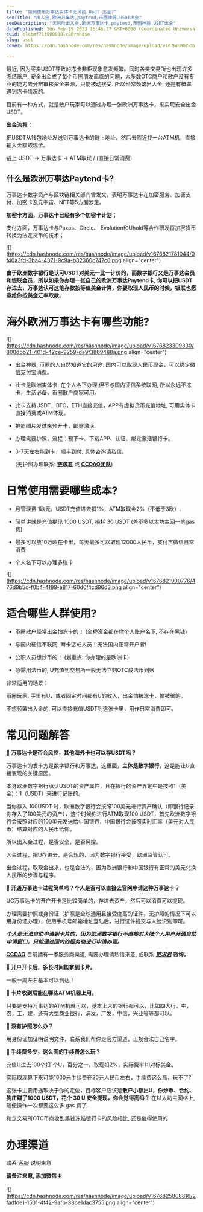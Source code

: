 ```yaml
---
title: "如何使用万事达实体卡无风险 Usdt 出金?"
seoTitle: "出入金,欧洲万事达,paytend,币圈神器,USDT出金"
seoDescription: "无风险出入金,欧洲万事达卡,paytend,币圈神器,USDT出金"
datePublished: Sun Feb 19 2023 16:46:27 GMT+0000 (Coordinated Universal Time)
cuid: clebmf71t000008lc80rmhdse
slug: usdt
cover: https://cdn.hashnode.com/res/hashnode/image/upload/v1676820853612/4b4a0e9e-3e3f-4b05-bb59-e732ff88822b.jpeg

---
```


最近, 因为买卖USDT导致的冻卡非柜现象愈发频繁。同时各类交易所也出现许多冻结账户, 安全出金成了每个币圈朋友面临的问题，大多数OTC商户和散户没有专业的能力去分辨审核资金来源，只能被动接受. 所以经常频繁出入金, 还是有概率遇到冻卡情况的.

目前有一种方式，就是散户玩家可以通过办理一张欧洲万事达卡，来实现安全出金USDT。

**出金流程：**

把USDT从钱包地址发送到万事达卡的链上地址，然后去附近找一台ATM机，直接输入金额取现金。

链上 USDT → 万事达卡 → ATM取现 / (直接日常消费)

## 什么是欧洲万事达Paytend卡?

万事达卡数字资产与区块链相关部门曾发文，表明万事达卡在加密服务、加密支付、加密卡及元宇宙、NFT等5方面涉足。

**加密卡方面，万事达卡已经有多个加密卡计划；**

支付方面，万事达卡与Paxos、Circle、 Evolution和Uhold等合作研发将加密货币转换为法定货币的技术；

![](https://cdn.hashnode.com/res/hashnode/image/upload/v1676821781044/0f40a3fd-3ba4-4371-9c9a-b82360c747c0.png align="center")

**由于欧洲数字银行是认可USDT对美元一比一计价的，而数字银行又是万事达会员和银联会员，所以如果你办理一张自己的欧洲万事达Paytend卡, 你可以把USDT存进去，万事达认可这笔存款按等值美金计算，你要取现人民币的时候，银联也愿意给你按美金汇率取款**。

# 海外欧洲万事达卡有哪些功能?

![](https://cdn.hashnode.com/res/hashnode/image/upload/v1676823309330/800dbb21-401d-42ce-9259-da9f3869488a.png align="center")

* 出金神器, 币圈的人自然知道它的用途. 国内可以取现人民币现金，可以绑定微信支付宝消费。
    
* 此卡是欧洲实体卡, 在个人名下办理,但不与国内征信系统联网, 所以永远不冻卡，生活必备，币圈散户商家可用。
    
* 此卡支持USDT，BTC，ETH直接充值，APP有虚拟货币充值地址, 可用实体卡直接消费或ATM体现。
    
* 护照图片发过来预开卡，邮寄激活。
    
* 办理需要护照，流程：预下卡、下载APP、认证、绑定激活银行卡。
    
* 3-7天左右能到卡，顺丰到付, 具体咨询请私信。
    
    (无护照办理联系: [**链求君**](https://t.me/AturX) 或 [**CCDAO团队**](https://t.me/AturX))
    

# 日常使用需要哪些成本?

* 月管理费 1欧元，USDT充值进去扣1%，ATM取现金2%（不低于3欧）.
    
* 简单讲就是充值提现 1000 USDT, 损耗 30 USDT (差不多以太坊主网一笔gas费)
    
* 最多可以放10万欧在卡里，每天最多可以取现12000人民币，支付宝微信日常消费
    
* 个人名下可以办理多张卡
    

![](https://cdn.hashnode.com/res/hashnode/image/upload/v1676821900776/476d9b5c-f0b4-4189-a817-60d0f4cd96d3.png align="center")

# 适合哪些人群使用?

* 币圈散户经常出金怕冻卡的！ (全程资金都在你个人账户名下, 不存在黑钱)
    
* 与国内征信不联网, 断卡惩戒人员！无法国内正常开户者!
    
* 公职人员想炒币的！ (划重点: 你办理的是欧洲卡)
    
* 急需用法币的, U充值到交易所一般无法立刻OTC成法币到账
    

非常适用的场景：

币圈玩家, 手里有U，或者固定时间都有U的收入，出金怕被冻卡，怕被骗的。

不想频繁出入金的, 可以直接充值USDT到这张卡里，用作日常消费即可。

# 常见问题解答

**👋 万事达卡是否会风控，其他海外卡也可以存USDT吗？**

万事达卡的发卡方是数字银行和万事达，这里面，**主体是数字银行**，这是能让U直接变现的关键原因。

本身欧洲数字银行承认USDT的资产属性，且在银行的资产界定中是按照1（美金）：1（USDT）来进行记账的。

当你存入 100USDT 时，欧洲数字银行会按照100美元进行资产确认（即银行记录你存入了100美元的资产），这个时候你进行ATM取现100 USDT，首先欧洲数字银行会按照对应的100美元发送给中国银行，中国银行会按照实时汇率（美元对人民币）结算对应的人民币给你。

所以出入金过程，是否安全，是否风控。

入金过程，把U存进去，是合规的，因为数字银行接受，欧洲监管认可。

出金过程，取现金出来，也是合法的，因为欧洲银行和中国银行有正常的美元兑换人民币的步骤与程序。

**👋 开通万事达卡过程简单吗？个人是否可以直接去官网申请这种万事达卡？**

UC万事达卡的开户开卡是比较简单的，存进去资产，然后可以消费可以提现。

办理需要护照或身份证（护照是全球通用且接受度高的证件，无护照的情况下可以用身份证办理），使用手机号邮箱地址登陆后，进行证件提交与人脸识别即可。

***个人是无法自助申请到卡片的，因为欧洲数字银行不直接对大陆个人用户开通自助申请窗口，只能通过国内的服务商进行申请办理。***

[**CCDAO**](https://t.me/AturX) 目前拥有一家服务商渠道, 需要办理请私信来意, 或联系 [***链求君***](https://t.me/AturX) **咨询。**

**👋 开户开卡后，多长时间能拿到卡片。**

一般一周左右基本可以到达！

**👋 卡片收到后能在哪些ATM机器上用。**

只要是支持万事达的ATM机就可以，基本上大的银行都可以，比如四大行，中，农，工，建，还有大型商业银行，浦发，广发，中信，兴业等等都可以。

**👋 没有护照怎么办？**

用身份证加证明说明文件，联系我们帮你走官方渠道，正规合法自己名字。

**👋 手续费多少，这么高的手续费怎么玩？**

充值U进去100个扣1个U，百分之一，取现扣2%，实际费率1:1对标美金。

实际取现算下来可能1000元手续费在30元人民币左右，手续费这么高，玩不了?

这张卡主要用途取决于你的定位，目标客户应该是**散户小额出U，你炒币、合约、狗庄赚了1000 USDT，花个 30 U 安全提现，你会觉得高吗？** 在以太坊主网络上, 随便操作一次都要这么多 gas 费了.

和走交易所OTC币商收到黑钱冻结银行卡的风险相比, 还是值得使用的

# 办理渠道

联系 [客服](https://t.me/AturX) 说明来意.

**请备注来意, 添加微信 ⬇️**

![](https://cdn.hashnode.com/res/hashnode/image/upload/v1676825808816/2fadfde1-1501-4f42-9afb-33be1dac3755.png align="center")